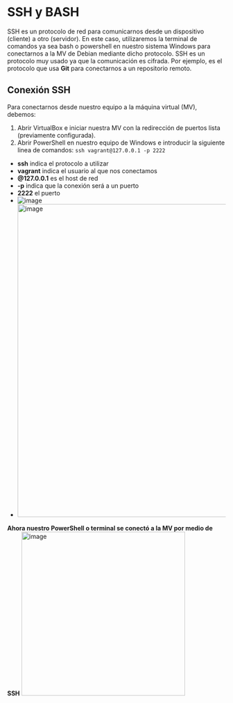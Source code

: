 # SSH y BASH
SSH es un protocolo de red para comunicarnos desde un dispositivo (cliente) a otro (servidor). En este caso, utilizaremos la terminal de comandos ya sea bash o powershell en nuestro sistema Windows para conectarnos a la MV de Debian mediante dicho protocolo.
SSH es un protocolo muy usado ya que la comunicación es cifrada. Por ejemplo, es el protocolo que usa **Git** para conectarnos a un repositorio remoto.
## Conexión SSH
Para conectarnos desde nuestro equipo a la máquina virtual (MV), debemos:
1. Abrir VirtualBox e iniciar nuestra MV con la redirección de puertos lista (previamente configurada).
2. Abrir PowerShell en nuestro equipo de Windows e introducir la siguiente linea de comandos: ```ssh vagrant@127.0.0.1 -p 2222```
* **ssh** indica el protocolo a utilizar
* **vagrant** indica el usuario al que nos conectamos
* **@127.0.0.1** es el host de red
* **-p** indica que la conexión será a un puerto
* **2222** el puerto
* ![image](https://github.com/user-attachments/assets/3cb7ec37-238d-4452-b9dd-af22ebfdc091)
* <img width="720" alt="image" src="https://github.com/user-attachments/assets/2713daf6-83e3-4c13-b789-080af6b7b2b0">

**Ahora nuestro PowerShell o terminal se conectó a la MV por medio de SSH**
<img width="377" alt="image" src="https://github.com/user-attachments/assets/e5ea08c3-05ba-49ca-8965-3b8fd6028d02">
